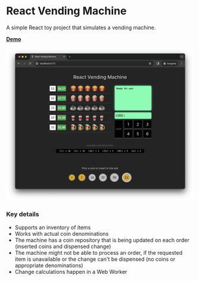 # React Vending Machine

A simple React toy project that simulates a vending machine.

**[Demo](https://hawkgs-rvm.netlify.com)**

![Screenshot](./assets/demo.png)

### Key details

- Supports an inventory of items
- Works with actual coin denominations
- The machine has a coin repository that is being updated on each order (inserted coins and dispensed change)
- The machine might not be able to process an order, if the requested item is unavailable or the change can't be dispensed (no coins or appropriate denominations)
- Change calculations happen in a Web Worker
